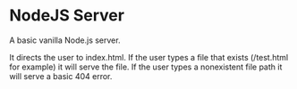 # NodeJS Server
A basic vanilla Node.js server.

It directs the user to index.html.
If the user types a file that exists (/test.html for example) it will serve the file.
If the user types a nonexistent file path it will serve a basic 404 error.
